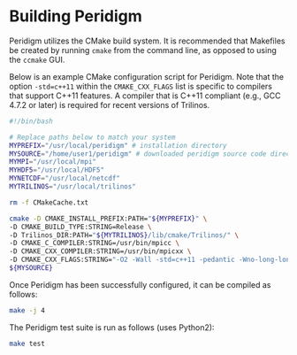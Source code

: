 # Building Peridigm

Peridigm utilizes the CMake build system. It is recommended that Makefiles be created by running `cmake` from the command line, as opposed to using the `ccmake` GUI.

Below is an example CMake configuration script for Peridigm. Note that the option `-std=c++11` within the `CMAKE_CXX_FLAGS` list is specific to compilers that support C++11 features. A compiler that is C++11 compliant (e.g., GCC 4.7.2 or later) is required for recent versions of Trilinos.

```bash
#!/bin/bash

# Replace paths below to match your system
MYPREFIX="/usr/local/peridigm" # installation directory
MYSOURCE="/home/user1/peridigm" # downloaded peridigm source code directory
MYMPI="/usr/local/mpi"
MYHDF5="/usr/local/HDF5"
MYNETCDF="/usr/local/netcdf"
MYTRILINOS="/usr/local/trilinos"

rm -f CMakeCache.txt

cmake -D CMAKE_INSTALL_PREFIX:PATH="${MYPREFIX}" \
-D CMAKE_BUILD_TYPE:STRING=Release \
-D Trilinos_DIR:PATH="${MYTRILINOS}/lib/cmake/Trilinos/" \
-D CMAKE_C_COMPILER:STRING=/usr/bin/mpicc \
-D CMAKE_CXX_COMPILER:STRING=/usr/bin/mpicxx \
-D CMAKE_CXX_FLAGS:STRING="-O2 -Wall -std=c++11 -pedantic -Wno-long-long -ftrapv -Wno-deprecated" \
${MYSOURCE}
```

Once Peridigm has been successfully configured, it can be compiled as follows:

```bash
make -j 4
```

The Peridigm test suite is run as follows (uses Python2):

```bash
make test
```
